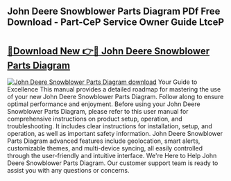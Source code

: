 ## John Deere Snowblower Parts Diagram PDf Free Download - Part-CeP Service Owner Guide LtceP

# <h2><a href="http://dfllhk.blite.top/?on=John+Deere+Snowblower+Parts+Diagram">🔗Download New 👉🔴 John Deere Snowblower Parts Diagram</a></h2>

[![John Deere Snowblower Parts Diagram download](https://i.imgur.com/lujVjoI.png)](http://dfllhk.blite.top/?on=John+Deere+Snowblower+Parts+Diagram)
Your Guide to Excellence This manual provides a detailed roadmap for mastering the use of your new John Deere Snowblower Parts Diagram. Follow along to ensure optimal performance and enjoyment. Before using your John Deere Snowblower Parts Diagram, please refer to this user manual for comprehensive instructions on product setup, operation, and troubleshooting. It includes clear instructions for installation, setup, and operation, as well as important safety information. John Deere Snowblower Parts Diagram advanced features include geolocation, smart alerts, customizable themes, and multi-device syncing, all easily controlled through the user-friendly and intuitive interface. We're Here to Help John Deere Snowblower Parts Diagram. Our customer support team is ready to assist you with any questions or concerns.
